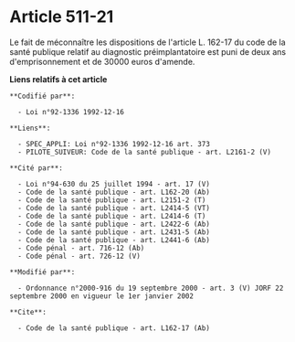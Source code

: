 # Article 511-21

Le fait de méconnaître les dispositions de l'article L. 162-17 du code de la santé publique relatif au diagnostic
préimplantatoire est puni de deux ans d'emprisonnement et de 30000 euros d'amende.

**Liens relatifs à cet article**

	**Codifié par**:

	  - Loi n°92-1336 1992-12-16

	**Liens**:

	  - SPEC_APPLI: Loi n°92-1336 1992-12-16 art. 373
	  - PILOTE_SUIVEUR: Code de la santé publique - art. L2161-2 (V)

	**Cité par**:

	  - Loi n°94-630 du 25 juillet 1994 - art. 17 (V)
	  - Code de la santé publique - art. L162-20 (Ab)
	  - Code de la santé publique - art. L2151-2 (T)
	  - Code de la santé publique - art. L2414-5 (VT)
	  - Code de la santé publique - art. L2414-6 (T)
	  - Code de la santé publique - art. L2422-6 (Ab)
	  - Code de la santé publique - art. L2431-5 (Ab)
	  - Code de la santé publique - art. L2441-6 (Ab)
	  - Code pénal - art. 716-12 (Ab)
	  - Code pénal - art. 726-12 (V)

	**Modifié par**:

	  - Ordonnance n°2000-916 du 19 septembre 2000 - art. 3 (V) JORF 22 septembre 2000 en vigueur le 1er janvier 2002

	**Cite**:

	  - Code de la santé publique - art. L162-17 (Ab)
